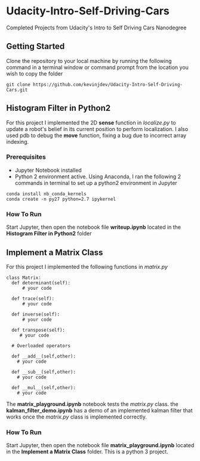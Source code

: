 # Udacity-Intro-Self-Driving-Cars
Completed Projects from Udacity's Intro to Self Driving Cars Nanodegree
## Getting Started
Clone the repository to your local machine by running the following command in a terminal window or command prompt from the location you wish to copy the folder

`git clone https://github.com/kevinjdev/Udacity-Intro-Self-Driving-Cars.git`

## Histogram Filter in Python2
For this project I implemented the 2D **sense** function in *localize.py* to update a robot's belief in its current position to perform localization. I also used pdb to debug the **move** function, fixing a bug due  to incorrect array indexing.

### Prerequisites
* Jupyter Notebook installed
* Python 2 environment active. Using Anaconda, I ran the following 2 commands in terminal to set up a python2 environment in Jupyter
```
conda install nb_conda_kernels
conda create -n py27 python=2.7 ipykernel
```
### How To Run
Start Jupyter, then open the notebook file **writeup.ipynb** located in the **Histogram Filter in Python2** folder

## Implement a Matrix Class

For this project I implemented the following functions in *matrix.py*
```
class Matrix:
  def determinant(self):
      # your code

  def trace(self):
      # your code

  def inverse(self):
      # your code

  def transpose(self):
     # your code

  # Overloaded operators

  def __add__(self,other):
    # your code

  def __sub__(self,other):
    # your code

  def __mul__(self,other):
    # your code
```
The **matrix_playground.ipynb** notebook tests the *matrix.py* class. the **kalman_filter_demo.ipynb** has a demo of an implemented kalman filter that works once the *matrix.py* class is implemented correctly.

### How To Run
Start Jupyter, then open the notebook file **matrix_playground.ipynb** located in the **Implement a Matrix Class** folder. This is a python 3 project.
